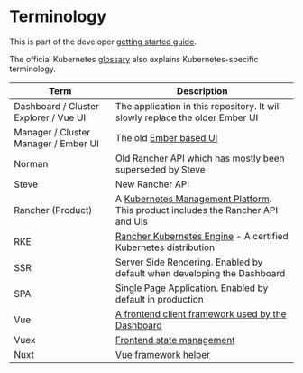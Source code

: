 # Terminology

This is part of the developer [getting started guide](../../README.md).

The official Kubernetes [glossary](https://kubernetes.io/docs/reference/glossary/?fundamental=true) also explains Kubernetes-specific terminology.

| Term | Description | 
|-------|--------------|
| Dashboard / Cluster Explorer / Vue UI | The application in this repository. It will slowly replace the older Ember UI |
| Manager / Cluster Manager / Ember UI | The old [Ember based UI](https://github.com/rancher/ui) |
| Norman | Old Rancher API which has mostly been superseded by Steve  |
| Steve | New Rancher API |
| Rancher (Product) | A [Kubernetes Management Platform](https://rancher.com/products/rancher/). This product includes the Rancher API and UIs  |
| RKE | [Rancher Kubernetes Engine](https://rancher.com/products/rke/) - A certified Kubernetes distribution |
| SSR | Server Side Rendering. Enabled by default when developing the Dashboard |
| SPA | Single Page Application. Enabled by default in production |
| Vue | [A frontend client framework used by the Dashboard](https://vuejs.org/) |
| Vuex | [Frontend state management](https://vuex.vuejs.org/) |
| Nuxt | [Vue framework helper](https://nuxtjs.org/)| 